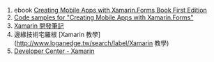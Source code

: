 1. ebook [Creating Mobile Apps with Xamarin.Forms Book First Edition](https://developer.xamarin.com/guides/xamarin-forms/creating-mobile-apps-xamarin-forms/)
2. [Code samples for "Creating Mobile Apps with Xamarin.Forms"](https://github.com/xamarin/xamarin-forms-book-samples)
3. [Xamarin 開發筆記](https://www.gitbook.com/book/vulcanlee/xamarin-forms-develop-notes/details)
4. 邊緣技術宅羅根 [Xamarin 教學](http://www.loganedge.tw/search/label/Xamarin 教學)
5. [Developer Center - Xamarin](https://developer.xamarin.com)



